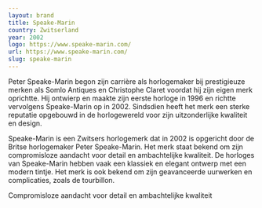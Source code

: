 ```yaml
---
layout: brand
title: Speake-Marin
country: Zwitserland
year: 2002
logo: https://www.speake-marin.com/
url: https://www.speake-marin.com/
slug: speake-marin
---
```

Peter Speake-Marin begon zijn carrière als horlogemaker bij prestigieuze merken als Somlo Antiques en Christophe Claret voordat hij zijn eigen merk oprichtte. Hij ontwierp en maakte zijn eerste horloge in 1996 en richtte vervolgens Speake-Marin op in 2002. Sindsdien heeft het merk een sterke reputatie opgebouwd in de horlogewereld voor zijn uitzonderlijke kwaliteit en design.

Speake-Marin is een Zwitsers horlogemerk dat in 2002 is opgericht door de Britse horlogemaker Peter Speake-Marin. Het merk staat bekend om zijn compromisloze aandacht voor detail en ambachtelijke kwaliteit. De horloges van Speake-Marin hebben vaak een klassiek en elegant ontwerp met een modern tintje. Het merk is ook bekend om zijn geavanceerde uurwerken en complicaties, zoals de tourbillon.

Compromisloze aandacht voor detail en ambachtelijke kwaliteit

